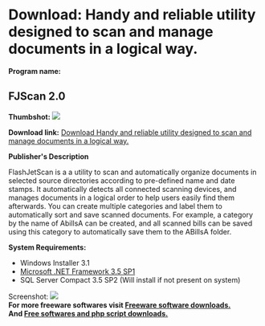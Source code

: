 # Download: Handy and reliable utility designed to scan and manage documents in a logical way.

**Program name:**

## FJScan 2.0

  
**Thumbshot:** ![](http://www.freewarefiles.com/screenshot/fjscan_md.jpg)   
  
**Download link:** [Download Handy and reliable utility designed to scan and manage documents in a logical way.](http://freesoftwares.boysofts.com/FJScan_program_73153.html)  
  


**Publisher's Description**  
  


FlashJetScan is a a utility to scan and automatically organize documents in selected source directories according to pre-defined name and date stamps. It automatically detects all connected scanning devices, and manages documents in a logical order to help users easily find them afterwards. You can create multiple categories and label them to automatically sort and save scanned documents. For example, a category by the name of AbillsA can be created, and all scanned bills can be saved using this category to automatically save them to the ABillsA folder. 

**System Requirements:**

  * Windows Installer 3.1 
  * [Microsoft .NET Framework 3.5 SP1](http://www.freewarefiles.com/Microsoft-NET-Framework-3_program_31320.html)
  * SQL Server Compact 3.5 SP2 (Will install if not present on system) 

  
  
Screenshot: ![](http://www.freewarefiles.com/screenshot/fjscan.jpg)   
**For more freeware softwares visit [Freeware software downloads.](http://freesoftwares.boysofts.com/)**   
**And [Free softwares and php script downloads.](http://www.boysofts.com/)**
